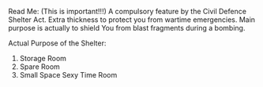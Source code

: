 Read Me: (This is important!!!)
A compulsory feature by the Civil Defence Shelter Act.
Extra thickness to protect you from wartime emergencies.
Main purpose is actually to shield You from blast fragments during a bombing.

Actual Purpose of the Shelter:
1. Storage Room
2. Spare Room
3. Small Space Sexy Time Room

